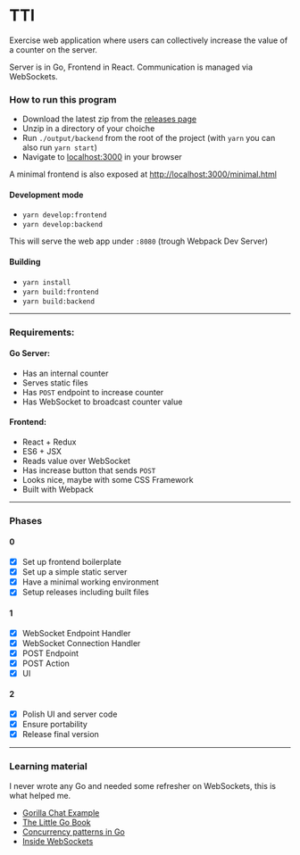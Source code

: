# TTI 

Exercise web application where users can collectively increase the value of a counter on the server.


Server is in Go, Frontend in React.
Communication is managed via WebSockets.


### How to run this program

- Download the latest zip from the [releases page](https://github.com/ghzmdr/TTI/releases)  
- Unzip in a directory of your choiche
- Run `./output/backend` from the root of the project (with `yarn` you can also run `yarn start`)
- Navigate to [localhost:3000](http://localhost:3000) in your browser


A minimal frontend is also exposed at [http://localhost:3000/minimal.html](http://localhost:3000/minimal.html)

#### Development mode 
- `yarn develop:frontend`
- `yarn develop:backend`

This will serve the web app under `:8080` (trough Webpack Dev Server)

#### Building 
- `yarn install`
- `yarn build:frontend`
- `yarn build:backend`


___

### Requirements:

#### Go Server:

- Has an internal counter
- Serves static files
- Has `POST` endpoint to increase counter
- Has WebSocket to broadcast counter value

#### Frontend:

- React + Redux
- ES6 + JSX
- Reads value over WebSocket
- Has increase button that sends `POST`
- Looks nice, maybe with some CSS Framework
- Built with Webpack

___

### Phases

#### 0
- [x] Set up frontend boilerplate
- [x] Set up a simple static server
- [x] Have a minimal working environment
- [x] Setup releases including built files

#### 1
- [x] WebSocket Endpoint Handler
- [x] WebSocket Connection Handler
- [x] POST Endpoint
- [x] POST Action
- [x] UI

#### 2
- [x] Polish UI and server code
- [x] Ensure portability
- [x] Release final version

___

### Learning material 

I never wrote any Go and needed some refresher on WebSockets, this is what helped me.

- [Gorilla Chat Example](https://github.com/gorilla/websocket/tree/master/examples/chat)
- [The Little Go Book](http://openmymind.net/The-Little-Go-Book/)
- [Concurrency patterns in Go](https://www.youtube.com/watch?v=YEKjSzIwAdA)
- [Inside WebSockets](https://www.youtube.com/watch?v=YEKjSzIwAdA)
